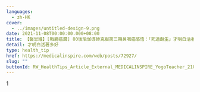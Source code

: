 ```yaml
---
languages:
  - zh-HK
cover:
  - ../images/untitled-design-9.png
date: 2021-11-08T00:00:00.000+08:00
title: 【醫思維】[戰勝癌魔] 80後瑜伽導師克服第三期鼻咽癌感悟：「死過翻生」才明白活著多好
detail: 才明白活著多好
type: health_tip
href: https://medicalinspire.com/web/posts/72927/
slug: ""
buttonId: RW_HealthTips_Article_External_MEDICALINSPIRE_YogoTeacher_210811
---
```

1﻿